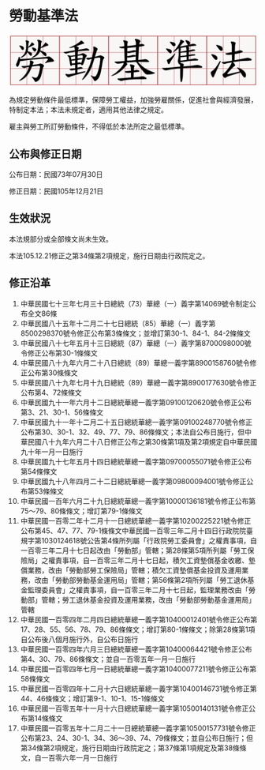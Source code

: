 # 勞動基準法

![勞動基準法](images/labor-standards-act.png)

為規定勞動條件最低標準，保障勞工權益，加強勞雇關係，促進社會與經濟發展，特制定本法；本法未規定者，適用其他法律之規定。

雇主與勞工所訂勞動條件，不得低於本法所定之最低標準。

## 公布與修正日期

公布日期：民國73年07月30日

修正日期：民國105年12月21日

## 生效狀況

本法規部分或全部條文尚未生效。

本法105.12.21修正之第34條第2項規定，施行日期由行政院定之。

## 修正沿革

1. 中華民國七十三年七月三十日總統（73）華總（一）義字第14069號令制定公布全文86條
2. 中華民國八十五年十二月二十七日總統（85）華總（一）義字第8500298370號令修正公布第3條條文；並增訂第30-1、84-1、84-2條條文
3. 中華民國八十七年五月十三日總統（87）華總（一）義字第8700098000號令修正公布第30-1條條文
4. 中華民國八十九年六月二十八日總統（89）華總一義字第8900158760號令修正公布第30條條文
5. 中華民國八十九年七月十九日總統（89）華總一義字第8900177630號令修正公布第4、72條條文
6. 中華民國九十一年六月十二日總統華總一義字第09100120620號令修正公布第3、21、30-1、56條條文
7. 中華民國九十一年十二月二十五日總統華總一義字第09100248770號令修正公布第30、30-1、32、49、77、79、86條條文；本法自公布日施行，但中華民國八十九年六月二十八日修正公布之第30條第1項及第2項規定自中華民國九十年一月一日施行
8. 中華民國九十七年五月十四日總統華總一義字第09700055071號令修正公布第54條條文
9. 中華民國九十八年四月二十二日總統華總一義字第09800094001號令修正公布第53條條文
10. 中華民國一百年六月二十九日總統華總一義字第10000136181號令修正公布第75～79、80條條文；增訂第79-1條條文
11. 中華民國一百零二年十二月十一日總統華總一義字第10200225221號令修正公布第45、47、77、79-1條條文中華民國一百零三年二月十四日行政院院臺規字第1030124618號公告第4條所列屬「行政院勞工委員會」之權責事項，自一百零三年二月十七日起改由「勞動部」管轄；第28條第5項所列屬「勞工保險局」之權責事項，自一百零三年二月十七日起，積欠工資墊償基金收繳、墊償業務，改由「勞動部勞工保險局」管轄；積欠工資墊償基金投資及運用業務，改由「勞動部勞動基金運用局」管轄；第56條第2項所列屬「勞工退休基金監理委員會」之權責事項，自一百零三年二月十七日起，監理業務改由「勞動部」管轄；勞工退休基金投資及運用業務，改由「勞動部勞動基金運用局」管轄
12. 中華民國一百零四年二月四日總統華總一義字第10400012401號令修正公布第17、28、55、56、78、79、86條條文；增訂第80-1條條文；除第28條第1項自公布後八個月施行外，自公布日施行
13. 中華民國一百零四年六月三日總統華總一義字第10400064421號令修正公布第4、30、79、86條條文；並自一百零五年一月一日施行
14. 中華民國一百零四年七月一日總統華總一義字第10400077211號令修正公布第58條條文
15. 中華民國一百零四年十二月十六日總統華總一義字第10400146731號令修正第44、46條條文；增訂第9-1、10-1、15-1條條文
16. 中華民國一百零五年十一月十六日總統華總一義字第10500140131號令修正公布第14條條文
17. 中華民國一百零五年十二月二十一日總統華總一義字第10500157731號令修正公布第23、24、30-1、34、36～39、74、79條條文；並自公布日施行；但第34條第2項規定，施行日期由行政院定之；第37條第1項規定及第38條條文，自一百零六年一月一日施行
